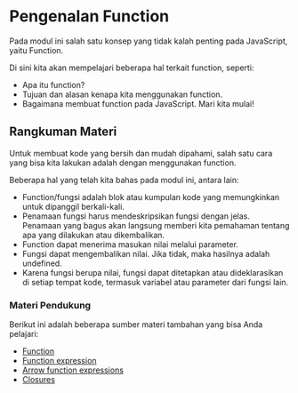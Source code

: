 # Pengenalan Function

Pada modul ini salah satu konsep yang tidak kalah penting pada JavaScript, yaitu Function.

Di sini kita akan mempelajari beberapa hal terkait function, seperti:

- Apa itu function?
- Tujuan dan alasan kenapa kita menggunakan function.
- Bagaimana membuat function pada JavaScript.
  Mari kita mulai!

## Rangkuman Materi

Untuk membuat kode yang bersih dan mudah dipahami, salah satu cara yang bisa kita lakukan adalah dengan menggunakan function.

Beberapa hal yang telah kita bahas pada modul ini, antara lain:

- Function/fungsi adalah blok atau kumpulan kode yang memungkinkan untuk dipanggil berkali-kali.
- Penamaan fungsi harus mendeskripsikan fungsi dengan jelas. Penamaan yang bagus akan langsung memberi kita pemahaman tentang apa yang dilakukan atau dikembalikan.
- Function dapat menerima masukan nilai melalui parameter.
- Fungsi dapat mengembalikan nilai. Jika tidak, maka hasilnya adalah undefined.
- Karena fungsi berupa nilai, fungsi dapat ditetapkan atau dideklarasikan di setiap tempat kode, termasuk variabel atau parameter dari fungsi lain.

### Materi Pendukung

Berikut ini adalah beberapa sumber materi tambahan yang bisa Anda pelajari:

- [Function](https://developer.mozilla.org/en-US/docs/Web/JavaScript/Reference/Global_Objects/Function)
- [Function expression](https://developer.mozilla.org/en-US/docs/Web/JavaScript/Reference/Operators/function)
- [Arrow function expressions](https://developer.mozilla.org/en-US/docs/Web/JavaScript/Reference/Functions/Arrow_functions)
- [Closures](https://developer.mozilla.org/en-US/docs/Web/JavaScript/Closures)

